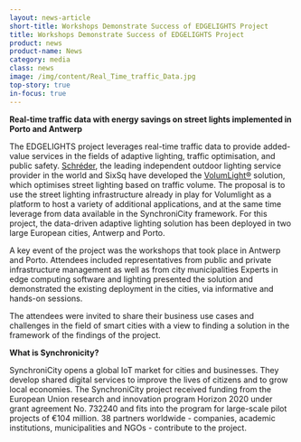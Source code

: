 ```yaml
---
layout: news-article
short-title: Workshops Demonstrate Success of EDGELIGHTS Project
title: Workshops Demonstrate Success of EDGELIGHTS Project 
product: news
product-name: News
category: media
class: news
image: /img/content/Real_Time_traffic_Data.jpg
top-story: true
in-focus: true
---
```


**Real-time traffic data with energy savings on street lights implemented in Porto and Antwerp**

The EDGELIGHTS project leverages real-time traffic data to provide added-value services in the fields of adaptive lighting, traffic optimisation, and public safety. [Schréder](https://www.schreder.com/), the leading independent outdoor lighting service provider in the world and SixSq have developed the [VolumLight®](https://media.sixsq.com/hubfs/Marketing%20Materials/Solutions%20Brief/NuvlaBox%20Smart%20Street%20Lighting%20Application%202018.pdf) solution, which optimises street lighting based on traffic volume. The proposal is to use the street lighting infrastructure already in play for Volumlight as a platform to host a variety of additional applications, and at the same time leverage from data available in the SynchroniCity framework. For this project, the data-driven adaptive lighting solution has been deployed in two large European cities, Antwerp and Porto.

A key event of the project was the workshops that took place in Antwerp and Porto. Attendees included representatives from public and private infrastructure management as well as from city municipalities Experts in edge computing software and lighting presented the solution and demonstrated the existing deployment in the cities, via informative and hands-on sessions.

The attendees were invited to share their business use cases and challenges in the field of smart cities with a view to finding a solution in the framework of the findings of the project.

**What is Synchronicity?**

SynchroniCity opens a global IoT market for cities and businesses. They develop shared digital services to improve the lives of citizens and to grow local economies. The SynchroniCity project received funding from the European Union research and innovation program Horizon 2020 under grant agreement No. 732240 and fits into the program for large-scale pilot projects of €104 million. 38 partners worldwide - companies, academic institutions, municipalities and NGOs - contribute to the project.
